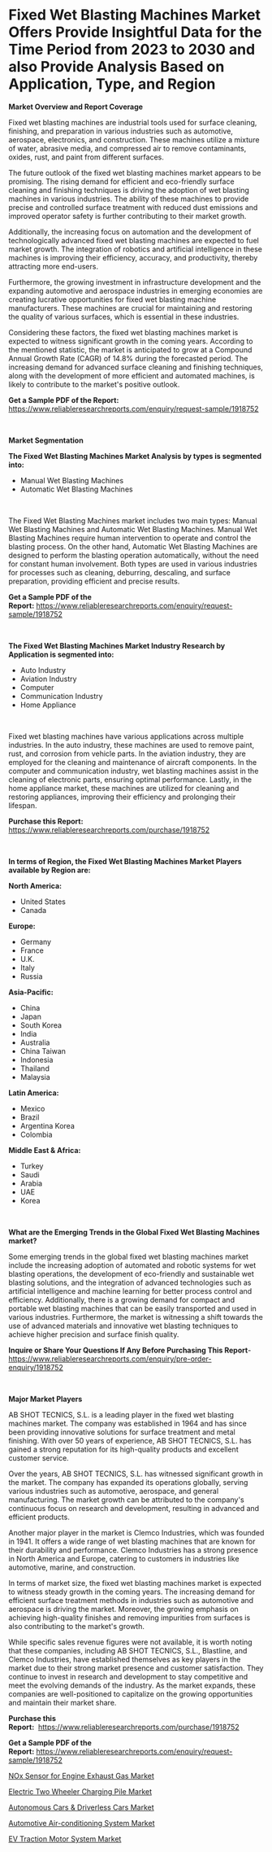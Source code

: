 <p><h1>Fixed Wet Blasting Machines Market Offers Provide Insightful Data for the Time Period from 2023 to 2030 and also Provide Analysis Based on Application, Type, and Region</h1></p><p><strong>Market Overview and Report Coverage</strong></p>
<p><p>Fixed wet blasting machines are industrial tools used for surface cleaning, finishing, and preparation in various industries such as automotive, aerospace, electronics, and construction. These machines utilize a mixture of water, abrasive media, and compressed air to remove contaminants, oxides, rust, and paint from different surfaces.</p><p>The future outlook of the fixed wet blasting machines market appears to be promising. The rising demand for efficient and eco-friendly surface cleaning and finishing techniques is driving the adoption of wet blasting machines in various industries. The ability of these machines to provide precise and controlled surface treatment with reduced dust emissions and improved operator safety is further contributing to their market growth.</p><p>Additionally, the increasing focus on automation and the development of technologically advanced fixed wet blasting machines are expected to fuel market growth. The integration of robotics and artificial intelligence in these machines is improving their efficiency, accuracy, and productivity, thereby attracting more end-users.</p><p>Furthermore, the growing investment in infrastructure development and the expanding automotive and aerospace industries in emerging economies are creating lucrative opportunities for fixed wet blasting machine manufacturers. These machines are crucial for maintaining and restoring the quality of various surfaces, which is essential in these industries.</p><p>Considering these factors, the fixed wet blasting machines market is expected to witness significant growth in the coming years. According to the mentioned statistic, the market is anticipated to grow at a Compound Annual Growth Rate (CAGR) of 14.8% during the forecasted period. The increasing demand for advanced surface cleaning and finishing techniques, along with the development of more efficient and automated machines, is likely to contribute to the market's positive outlook.</p></p>
<p><strong>Get a Sample PDF of the Report:</strong> <a href="https://www.reliableresearchreports.com/enquiry/request-sample/1918752">https://www.reliableresearchreports.com/enquiry/request-sample/1918752</a></p>
<p>&nbsp;</p>
<p><strong>Market Segmentation</strong></p>
<p><strong>The Fixed Wet Blasting Machines Market Analysis by types is segmented into:</strong></p>
<p><ul><li>Manual Wet Blasting Machines</li><li>Automatic Wet Blasting Machines</li></ul></p>
<p>&nbsp;</p>
<p><p>The Fixed Wet Blasting Machines market includes two main types: Manual Wet Blasting Machines and Automatic Wet Blasting Machines. Manual Wet Blasting Machines require human intervention to operate and control the blasting process. On the other hand, Automatic Wet Blasting Machines are designed to perform the blasting operation automatically, without the need for constant human involvement. Both types are used in various industries for processes such as cleaning, deburring, descaling, and surface preparation, providing efficient and precise results.</p></p>
<p><strong>Get a Sample PDF of the Report:</strong>&nbsp;<a href="https://www.reliableresearchreports.com/enquiry/request-sample/1918752">https://www.reliableresearchreports.com/enquiry/request-sample/1918752</a></p>
<p>&nbsp;</p>
<p><strong>The Fixed Wet Blasting Machines Market Industry Research by Application is segmented into:</strong></p>
<p><ul><li>Auto Industry</li><li>Aviation Industry</li><li>Computer</li><li>Communication Industry</li><li>Home Appliance</li></ul></p>
<p>&nbsp;</p>
<p><p>Fixed wet blasting machines have various applications across multiple industries. In the auto industry, these machines are used to remove paint, rust, and corrosion from vehicle parts. In the aviation industry, they are employed for the cleaning and maintenance of aircraft components. In the computer and communication industry, wet blasting machines assist in the cleaning of electronic parts, ensuring optimal performance. Lastly, in the home appliance market, these machines are utilized for cleaning and restoring appliances, improving their efficiency and prolonging their lifespan.</p></p>
<p><strong>Purchase this Report:</strong>&nbsp; <a href="https://www.reliableresearchreports.com/purchase/1918752">https://www.reliableresearchreports.com/purchase/1918752</a></p>
<p>&nbsp;</p>
<p><strong>In terms of Region, the Fixed Wet Blasting Machines Market Players available by Region are:</strong></p>
<p>
    <p> <strong> North America: </strong>
        <ul>
            <li>United States</li>
            <li>Canada</li>
        </ul>
        </p> 
    <p> <strong> Europe: </strong>
        <ul>
            <li>Germany</li>
            <li>France</li>
            <li>U.K.</li>
            <li>Italy</li>
            <li>Russia</li>
        </ul>
        </p> 
    <p> <strong> Asia-Pacific: </strong>
        <ul>
            <li>China</li>
            <li>Japan</li>
            <li>South Korea</li>
            <li>India</li>
            <li>Australia</li>
            <li>China Taiwan</li>
            <li>Indonesia</li>
            <li>Thailand</li>
            <li>Malaysia</li>
        </ul>
        </p> 
    <p> <strong> Latin America: </strong>
        <ul>
            <li>Mexico</li>
            <li>Brazil</li>
            <li>Argentina Korea</li>
            <li>Colombia</li>
        </ul>
        </p> 
    <p> <strong> Middle East & Africa: </strong>
        <ul>
            <li>Turkey</li>
            <li>Saudi</li>
            <li>Arabia</li>
            <li>UAE</li>
            <li>Korea</li>
        </ul>
    </p>
    </p>
<p>&nbsp;</p>
<p><strong>What are the Emerging Trends in the Global Fixed Wet Blasting Machines market?</strong></p>
<p><p>Some emerging trends in the global fixed wet blasting machines market include the increasing adoption of automated and robotic systems for wet blasting operations, the development of eco-friendly and sustainable wet blasting solutions, and the integration of advanced technologies such as artificial intelligence and machine learning for better process control and efficiency. Additionally, there is a growing demand for compact and portable wet blasting machines that can be easily transported and used in various industries. Furthermore, the market is witnessing a shift towards the use of advanced materials and innovative wet blasting techniques to achieve higher precision and surface finish quality.</p></p>
<p><strong>Inquire or Share Your Questions If Any Before Purchasing This Report</strong>- <a href="https://www.reliableresearchreports.com/enquiry/pre-order-enquiry/1918752">https://www.reliableresearchreports.com/enquiry/pre-order-enquiry/1918752</a></p>
<p>&nbsp;</p>
<p><strong>Major Market Players</strong></p>
<p><p>AB SHOT TECNICS, S.L. is a leading player in the fixed wet blasting machines market. The company was established in 1964 and has since been providing innovative solutions for surface treatment and metal finishing. With over 50 years of experience, AB SHOT TECNICS, S.L. has gained a strong reputation for its high-quality products and excellent customer service.</p><p>Over the years, AB SHOT TECNICS, S.L. has witnessed significant growth in the market. The company has expanded its operations globally, serving various industries such as automotive, aerospace, and general manufacturing. The market growth can be attributed to the company's continuous focus on research and development, resulting in advanced and efficient products.</p><p>Another major player in the market is Clemco Industries, which was founded in 1941. It offers a wide range of wet blasting machines that are known for their durability and performance. Clemco Industries has a strong presence in North America and Europe, catering to customers in industries like automotive, marine, and construction.</p><p>In terms of market size, the fixed wet blasting machines market is expected to witness steady growth in the coming years. The increasing demand for efficient surface treatment methods in industries such as automotive and aerospace is driving the market. Moreover, the growing emphasis on achieving high-quality finishes and removing impurities from surfaces is also contributing to the market's growth.</p><p>While specific sales revenue figures were not available, it is worth noting that these companies, including AB SHOT TECNICS, S.L., Blastline, and Clemco Industries, have established themselves as key players in the market due to their strong market presence and customer satisfaction. They continue to invest in research and development to stay competitive and meet the evolving demands of the industry. As the market expands, these companies are well-positioned to capitalize on the growing opportunities and maintain their market share.</p></p>
<p><strong>Purchase this Report:</strong>&nbsp;&nbsp;<a href="https://www.reliableresearchreports.com/purchase/1918752">https://www.reliableresearchreports.com/purchase/1918752</a></p>
<p></p>
<p><strong>Get a Sample PDF of the Report:</strong>&nbsp;<a href="https://www.reliableresearchreports.com/enquiry/request-sample/1918752">https://www.reliableresearchreports.com/enquiry/request-sample/1918752</a></p>
<p><p><a href="https://medium.com/@josephweaver29/nox-sensor-for-engine-exhaust-gas-market-furnishes-information-on-market-share-market-trends-and-c10717a3cbe5">NOx Sensor for Engine Exhaust Gas Market</a></p><p><a href="https://medium.com/@amandagarza17/electric-two-wheeler-charging-pile-market-size-reveals-the-best-marketing-channels-in-global-721d0bfed8bd">Electric Two Wheeler Charging Pile Market</a></p><p><a href="https://medium.com/@timothychapman46/autonomous-cars-amp-driverless-cars-market-share-evolution-and-market-growth-trends-2023-2030-17113af75395">Autonomous Cars & Driverless Cars Market</a></p><p><a href="https://medium.com/@royross51/automotive-air-conditioning-system-market-share-evolution-and-market-growth-trends-2023-2030-81200cc6705a">Automotive Air-conditioning System Market</a></p><p><a href="https://medium.com/@frankpeters35/ev-traction-motor-system-market-trends-forecast-and-competitive-analysis-to-2030-384d20cd77eb">EV Traction Motor System Market</a></p></p>